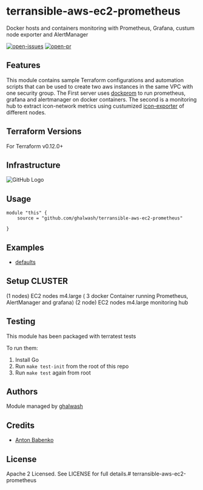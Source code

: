 # terransible-aws-ec2-prometheus
Docker hosts and containers monitoring with Prometheus, Grafana, custum node exporter and AlertManager

[![open-issues](https://img.shields.io/github/issues-raw/ghalwash/terransible-aws-ec2-prometheus?style=for-the-badge)](https://github.com/ghalwash/terransible-aws-ec2-prometheus/issues)
[![open-pr](https://img.shields.io/github/issues-pr-raw/ghalwash/terransible-aws-ec2-prometheus?style=for-the-badge)](https://github.com/ghalwash/terransible-aws-ec2-prometheus/pulls)

## Features
This module contains sample Terraform configurations and automation scripts that can be used to create two aws instances in the same VPC with one security group. The First server uses [dockprom](https://github.com/stefanprodan/dockprom) to run prometheus, grafana and alertmanager on docker containers. The second is a monitoring hub to extract icon-network metrics using custumized [icon-exporter](https://github.com/ghalwash/icon-prometheus-exporter) of different nodes. 

## Terraform Versions

For Terraform v0.12.0+

## Infrastructure
![GitHub Logo](https://github.com/ghalwash/terransible-aws-ec2-prometheus/blob/master/Infra.PNG)
## Usage

```
module "this" {
    source = "github.com/ghalwash/terransible-aws-ec2-prometheus"

}
```
## Examples

- [defaults](https://github.com/ghalwash/terransible-aws-ec2-prometheus/tree/master/examples/defaults)

## Setup CLUSTER
(1 nodes) EC2 nodes m4.large ( 3 docker Container running Prometheus, AlertManager and grafana) 
(2 node) EC2 nodes m4.large monitoring hub

## Testing
This module has been packaged with terratest tests

To run them:

1. Install Go
2. Run `make test-init` from the root of this repo
3. Run `make test` again from root

## Authors

Module managed by [ghalwash](https://github.com/ghalwash)

## Credits

- [Anton Babenko](https://github.com/antonbabenko)


## License

Apache 2 Licensed. See LICENSE for full details.# terransible-aws-ec2-prometheus
